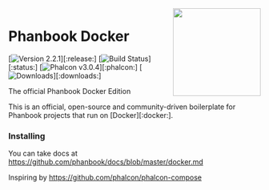 <img align="right" width="175px" src="http://i.imgur.com/mdZ8Ktf.png" />

# Phanbook Docker

[![Version 2.2.1](https://img.shields.io/badge/version-v2.2.1-green.svg)][:release:]
[![Build Status](https://travis-ci.org/phalcon/phalcon-compose.svg?branch=master)][:status:]
[![Phalcon v3.0.4](https://img.shields.io/badge/phalcon-3.0.4-blue.svg)][:phalcon:]
[![Downloads](https://img.shields.io/packagist/dt/phalcon/compose.svg)][:downloads:]

The official Phanbook Docker Edition

This is an official, open-source and community-driven boilerplate for Phanbook projects that run on [Docker][:docker:].

### Installing

You can take docs at https://github.com/phanbook/docs/blob/master/docker.md

Inspiring by https://github.com/phalcon/phalcon-compose
